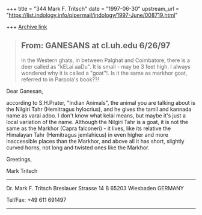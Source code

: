 +++
title = "344 Mark F. Tritsch"
date = "1997-06-30"
upstream_url = "https://list.indology.info/pipermail/indology/1997-June/008719.html"

+++
[Archive link](https://list.indology.info/pipermail/indology/1997-June/008719.html)

> From:          GANESANS at cl.uh.edu  6/26/97
>    --------------------------------------------
> In the Western ghats, in between Palghat and Coimbatore,
> there is a deer called as "kELai aaDu". It is small - may be 3 feet high.
> I always wondered why it is called a "goat"!. Is it the same as 
> markhor goat, referred to in Parpola's book??!

Dear Ganesan,

according to S.H.Prater, "Indian Animals", the animal you are talking 
about is the Nilgiri Tahr (Hemitragus hylocrius), and he gives the 
tamil and kannada name as varai adoo. I don't know what kelai means, 
but maybe it's just a local variation of the name. Although the 
Nilgiri Tahr is a goat, it is not the same as the Markhor (Capra 
falconeri) - it lives, like its relative the Himalayan Tahr 
(Hemitragus jemlahicus) in even higher and more inaccessible places 
than the Markhor, and above all it has short, slightly curved horns, not 
long and twisted ones like the Markhor.

Greetings,

Mark Tritsch
***************************************************

Dr. Mark F. Tritsch
Breslauer Strasse 14 B
65203 Wiesbaden
GERMANY

Tel/Fax: +49 611 691497

***************************************************




